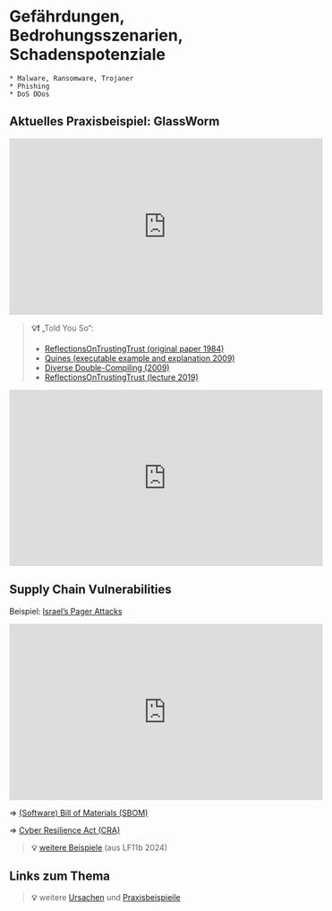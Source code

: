# Gefährdungen, Bedrohungsszenarien, Schadenspotenziale

<!-- toc -->

```
* Malware, Ransomware, Trojaner
* Phishing
* DoS DDos
```

## Aktuelles Praxisbeispiel: GlassWorm

<iframe width="560" height="315" src="https://www.youtube.com/embed/IIzyVIjLbhU?si=yAlTuL3tJB4b82p0" title="YouTube video player" frameborder="0" allow="accelerometer; autoplay; clipboard-write; encrypted-media; gyroscope; picture-in-picture; web-share" referrerpolicy="strict-origin-when-cross-origin" allowfullscreen></iframe>

> **💡❗** „Told You So“:
>  * [ReflectionsOnTrustingTrust (original paper 1984)](https://www.cs.cmu.edu/~rdriley/487/papers/Thompson_1984_ReflectionsonTrustingTrust.pdf)
>  * [Quines (executable example and explanation 2009)](https://duckduckgo.com/?q=polyglot+shapeshifting+Quines)
>  * [Diverse Double-Compiling (2009)](https://dwheeler.com/trusting-trust/)
>  * [ReflectionsOnTrustingTrust (lecture 2019)](https://web.stanford.edu/class/cs208e/cgi-bin/main.cgi/static/lectures/18-ReflectionsOnTrustingTrust/ReflectionsOnTrustingTrust.pdf)

<iframe width="560" height="315" src="https://www.youtube.com/embed/Fu3laL5VYdM?si=yQzRAxxHTJg5qd1W" title="YouTube video player" frameborder="0" allow="accelerometer; autoplay; clipboard-write; encrypted-media; gyroscope; picture-in-picture; web-share" referrerpolicy="strict-origin-when-cross-origin" allowfullscreen></iframe>


## Supply Chain Vulnerabilities
Beispiel: [Israel’s Pager Attacks](https://www.schneier.com/blog/archives/2024/09/israels-pager-attacks.html)

<iframe width="560" height="315" src="https://www.youtube.com/embed/1bvvo46jYFU?si=u41xFSFRYFUQH8Kq" title="YouTube video player" frameborder="0" allow="accelerometer; autoplay; clipboard-write; encrypted-media; gyroscope; picture-in-picture; web-share" referrerpolicy="strict-origin-when-cross-origin" allowfullscreen></iframe>

=> [(Software) Bill of Materials (SBOM)](https://de.wikipedia.org/wiki/Software-Lieferkette)

=> [Cyber Resilience Act (CRA)](https://de.wikipedia.org/wiki/Cyberresilienz-Verordnung)

> **💡** [weitere Beispiele](https://johannesloetzsch.github.io/LF11b/praxisbeispiele.html#supply-chain-security) (aus LF11b 2024)

## Links zum Thema

> **💡** weitere [Ursachen](https://johannesloetzsch.github.io/LF11b/grundlagen.html#verbreitete-ursachen-f%C3%BCr-sicherheitsprobleme-angriffsvektorenbedrohungsszenarien)
> und [Praxisbeispieile](https://johannesloetzsch.github.io/LF11b/praxisbeispiele.html#praxisbeispiele)
